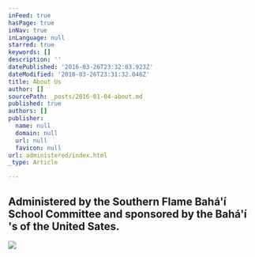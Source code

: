 ```yaml
---
inFeed: true
hasPage: true
inNav: true
inLanguage: null
starred: true
keywords: []
description: ''
datePublished: '2016-03-26T23:32:03.923Z'
dateModified: '2016-03-26T23:31:32.046Z'
title: About Us
author: []
sourcePath: _posts/2016-01-04-about.md
published: true
authors: []
publisher:
  name: null
  domain: null
  url: null
  favicon: null
url: administered/index.html
_type: Article

---
```

## Administered by the Southern Flame Bahá'í School Committee and sponsored by the Bahá'í 's of the United Sates.
![](https://the-grid-user-content.s3-us-west-2.amazonaws.com/9e09b104-51b1-4be3-9dec-c58421d58a3e.jpg)